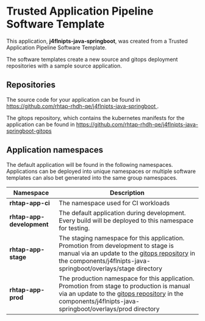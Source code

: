 # Trusted Application Pipeline Software Template

This application, **j4flnipts-java-springboot**, was created from a Trusted Application Pipeline Software Template.

The software templates create a new source and gitops deployment repositories with a sample source application. 

## Repositories

The source code for your application can be found in [https://github.com/rhtap-rhdh-qe/j4flnipts-java-springboot ](https://github.com/rhtap-rhdh-qe/j4flnipts-java-springboot ).
 
The gitops repository, which contains the kubernetes manifests for the application can be found in 
[https://github.com/rhtap-rhdh-qe/j4flnipts-java-springboot-gitops ](https://github.com/rhtap-rhdh-qe/j4flnipts-java-springboot-gitops ) 

## Application namespaces 

The default application will be found in the following namespaces. Applications can be deployed into unique namespaces or multiple software templates can also bet generated into the same group namespaces.  

|  Namespace   |  Description   |  
| -------- | -------- |
| **rhtap-app-ci** | The namespace used for CI workloads |
| **rhtap-app-development** | The default application during development. Every build will be deployed to this namespace for testing. |
| **rhtap-app-stage** | The staging namespace for this application. Promotion from development to stage is manual via an update to the [gitops repository](https://github.com/rhtap-rhdh-qe/j4flnipts-java-springboot-gitops ) in the components/j4flnipts-java-springboot/overlays/stage directory |
| **rhtap-app-prod** | The production namespace for this application. Promotion from stage to production is manual via an update to the [gitops repository](https://github.com/rhtap-rhdh-qe/j4flnipts-java-springboot-gitops ) in the components/j4flnipts-java-springboot/overlays/prod directory |